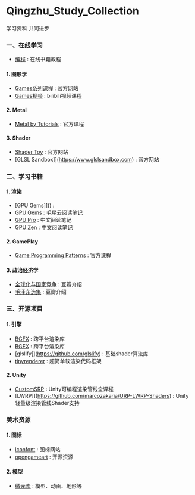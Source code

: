 # Qingzhu_Study_Collection
学习资料 共同进步

### 一、在线学习
- [编程](https://www.raywenderlich.com/) : 在线书籍教程
#### 1. 图形学
- [Games系列课程](https://sites.cs.ucsb.edu/~lingqi/teaching/games101.html) : 官方网站 
- [Games视频](https://www.bilibili.com/video/BV1X7411F744/) : bilibili视频课程 

#### 2. Metal
- [Metal by Tutorials](https://www.raywenderlich.com/books/metal-by-tutorials) : 官方课程

#### 3. Shader
- [Shader Toy](https://www.shadertoy.com) : 官方网站
- [GLSL Sandbox]](https://www.glslsandbox.com) : 官方网站



### 二、学习书籍

#### 1. 渲染
- [GPU Gems]]() : 
- [GPU Gems](https://github.com/QianMo/Game-Programmer-Study-Notes) : 毛星云阅读笔记
- [GPU Pro](https://zhuanlan.zhihu.com/p/74548892) : 中文阅读笔记
- [GPU Zen](https://zhuanlan.zhihu.com/p/352302525) : 中文阅读笔记

#### 2. GamePlay
- [Game Programming Patterns](http://gameprogrammingpatterns.com) : 官方课程

#### 3. 政治经济学
- [全球化与国家竞争](https://book.douban.com/subject/35314182/) : 豆瓣介绍
- [毛泽东选集](https://book.douban.com/subject/1139360/) : 豆瓣介绍


### 三、开源项目
#### 1. 引擎
- [BGFX](https://github.com/bkaradzic/bgfx) : 跨平台渲染库
- [BGFX](https://github.com/DiligentGraphics/DiligentCore) : 跨平台渲染库
- [glslify]](https://github.com/glslify) : 基础shader算法库
- [tinyrenderer](https://github.com/ssloy/tinyrenderer) : 超简单软渲染代码框架


#### 2. Unity
- [CustomSRP](https://github.com/cinight/CustomSRP) : Unity可编程渲染管线全课程
- [LWRP]](https://github.com/marcozakaria/URP-LWRP-Shaders) : Unity轻量级渲染管线Shader支持



### 美术资源
#### 1. 图标
- [iconfont](https://www.iconfont.cn/) : 图标网站
- [opengameart](https://opengameart.org/collections) : 开源资源

#### 2. 模型
- [微元素](http://www.element3ds.com) : 模型、动画、地形等